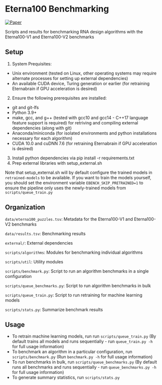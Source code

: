 # Eterna100 Benchmarking

[![Paper](https://img.shields.io/badge/paper-bioRxiv-a82525)](https://www.biorxiv.org/content/10.1101/2021.08.26.457839v2)


Scripts and results for benchmarking RNA design algorithms with the Eterna100-V1 and Eterna100-V2 benchmarks

## Setup
1. System Prequisites:
  * Unix environment (tested on Linux, other operating systems may require alternate processes for setting up external dependencies)
  * An available CUDA device, Turing generation or earlier (for retraining Eternabrain if GPU acceleration is desired)
2. Ensure the following prerequisites are installed:
  * git and git-lfs
  * Python 3.9+
  * make, gcc, and g++ (tested with gcc10 and gcc14 - C++17 language feature support is required) for retriving and compiling external dependencies (along with git)
  * Anaconda/miniconda (for isolated environments and python installations necessary for each algorithm)
  * CUDA 10.0 and cuDNN 7.6 (for retraining Eternabrain if GPU acceleration is desired)
3. Install python dependencies via pip install -r requirements.txt
4. Prep external libraries with setup_external.sh

Note that setup_external.sh will by default configure the trained models in `retrained-models` to be available.
If you want to train the models yourself, you should set the environment variable `EBENCH_SKIP_PRETRAINED=1`
to ensure the pipeline only uses the newly-trained models from `scripts/queue_train.py`

## Organization

`data/eterna100_puzzles.tsv`: Metadata for the Eterna100-V1 and Eterna100-V2 benchmarks

`data/results.tsv`: Benchmarking results

`external/`: External dependencies

`scripts/algorithms`: Modules for benchmarking individual algorithms

`scripts/util`: Utility modules

`scripts/benchmark.py`: Script to run an algorithm benchmarks in a single configuration

`scripts/queue_benchmarks.py`: Script to run algorithm benchmarks in bulk

`scripts/queue_train.py`: Script to run retraining for machine learning models

`scripts/stats.py`: Summarize benchmark results

## Usage

* To retrain machine learning models, run run `scripts/queue_train.py` (By default trains all models and runs sequentially - run `queue_train.py -h` for full usage information)
* To benchmark an algorithm in a particular configuration, run `scripts/benchmark.py` (Run `benchmark.py -h` for full usage information)
* To run benchmarks in bulk, run `scripts/queue_benchmarks.py` (By default runs all benchmarks and runs sequentially - run `queue_benchmarks.py -h` for full usage information)
* To generate summary statistics, run `scripts/stats.py`
